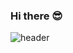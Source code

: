 ### Hi there 😎
![header](https://capsule-render.vercel.app/api?type=cylinder&color=auto&height=300&section=header&text=Lee%20Hyun%20Seung&fontSize=30&descSize=30&animation=blinking)
<!--
**gesal03/gesal03** is a ✨ _special_ ✨ repository because its `README.md` (this file) appears on your GitHub profile.

Here are some ideas to get you started:

- 🔭 I’m currently working on ...
- 🌱 I’m currently learning ...
- 👯 I’m looking to collaborate on ...
- 🤔 I’m looking for help with ...
- 💬 Ask me about ...
- 📫 How to reach me: ...
- 😄 Pronouns: ...
- ⚡ Fun fact: ...
-->
